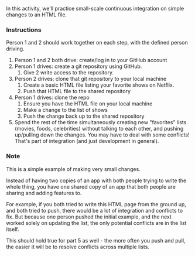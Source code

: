 In this activity, we'll practice small-scale continuous integration on simple changes to an HTML file.

### Instructions

Person 1 and 2 should work together on each step, with the defined person driving.

1. Person 1 and 2 both drive: create/log in to your GitHub account 
2. Person 1 drives: create a git repository using GitHub. 
    1. Give 2 write access to the repository.
3. Person 2 drives: clone that git repository to your local machine
    1. Create a basic HTML file listing your favorite shows on Netflix.
    2. Push that HTML file to the shared repository
4. Person 1 drives: clone the repo
    1. Ensure you have the HTML file on your local machine
    2. Make a change to the list of shows
    3. Push the change back up to the shared repository
5. Spend the rest of the time simultaneously creating new "favorites" lists (movies, foods, celebrities) without talking to each other, and pushing up/pulling down the changes. You may have to deal with some conflicts! That's part of integration (and just development in general).

### Note
This is a simple example of making very small changes.

Instead of having two copies of an app with both people trying to write the whole thing, you have one shared copy of an app that both people are sharing and adding features to.

For example, if you both tried to write this HTML page from the ground up, and both tried to push, there would be a lot of integration and conflicts to fix. But because one person pushed the initial example, and the next worked solely on updating the list, the only potential conflicts are in the list itself.

This should hold true for part 5 as well - the more often you push and pull, the easier it will be to resolve conflicts across multiple lists.
